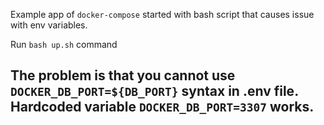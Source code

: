 Example app of `docker-compose` started with bash script that causes issue with env variables.

Run `bash up.sh` command

## The problem is that you cannot use `DOCKER_DB_PORT=${DB_PORT}` syntax in .env file. Hardcoded variable `DOCKER_DB_PORT=3307` works.